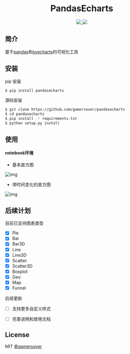 <h1 align="center"> PandasEcharts </h1>

<p align="center">
  <a href="https://badge.fury.io/py/pandasecharts">
      <img src="https://badge.fury.io/py/pandasecharts.svg">
  </a>

  <a href="https://opensource.org/licenses/MIT">
      <img src="https://img.shields.io/github/license/gamersover/pandasecharts">
  </a>
</p>

## 简介
基于[pandas](https://github.com/pandas-dev/pandas)和[pyecharts](https://github.com/pyecharts/pyecharts)的可视化工具

## 安装
pip 安装

```sh
$ pip install pandasecharts
```

源码安装

```sh
$ git clone https://github.com/gamersover/pandasecharts
$ cd pandasecharts
$ pip install -r requirements.txt
$ python setup.py install
```

## 使用

#### notebook环境

* 基本直方图
  
![img](https://cdn.jsdelivr.net/gh/gamersover/hexo_blog_assets@main/pandasecharts示例/Kapture-2021-12-02-at-19.51.26.6hc6dq7atk40.gif)

* 带时间变化的直方图
  
![img](https://cdn.jsdelivr.net/gh/gamersover/hexo_blog_assets@main/pandasecharts示例/Kapture-2021-12-02-at-19.56.33.28ztwkmukni8.gif)

## 后续计划

目前已支持图表类型

* [x] Pie
* [x] Bar
* [x] Bar3D
* [x] Line
* [x] Line3D 
* [x] Scatter
* [x] Scatter3D
* [x] Boxplot
* [x] Geo
* [x] Map
* [x] Funnel
  
后续更新
* [ ] 支持更多自定义样式
* [ ] 完善说明和使用文档




## License

MIT [©gamersover](https://github.com/gamersover)